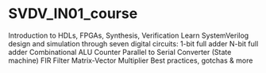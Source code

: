 # SVDV_IN01_course
Introduction to HDLs, FPGAs, Synthesis, Verification
Learn SystemVerilog design and simulation through seven digital circuits:
1-bit full adder
N-bit full adder
Combinational ALU
Counter
Parallel to Serial Converter (State machine)
FIR Filter
Matrix-Vector Multiplier
Best practices, gotchas & more
